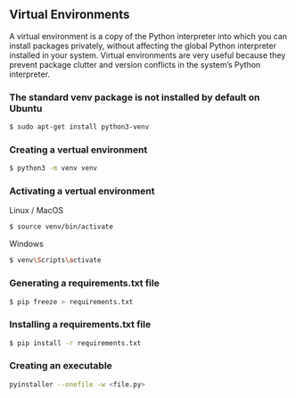 ## Virtual Environments

A virtual environment is a copy of the Python interpreter into which you can install packages privately, without affecting the global Python interpreter installed in your system. Virtual environments are very useful because they prevent package clutter and version conflicts in the system’s Python interpreter.

### The standard venv package is not installed by default on Ubuntu

```bash
$ sudo apt-get install python3-venv
```

### Creating a vertual environment

```bash
$ python3 -m venv venv
```

### Activating a vertual environment

Linux / MacOS

```bash
$ source venv/bin/activate
```

Windows

```bash
$ venv\Scripts\activate
```



### Generating a requirements.txt file

```bash
$ pip freeze > requirements.txt
```

### Installing a requirements.txt file

```bash
$ pip install -r requirements.txt
```



### Creating an executable 

```bash
pyinstaller --onefile -w <file.py>
```

